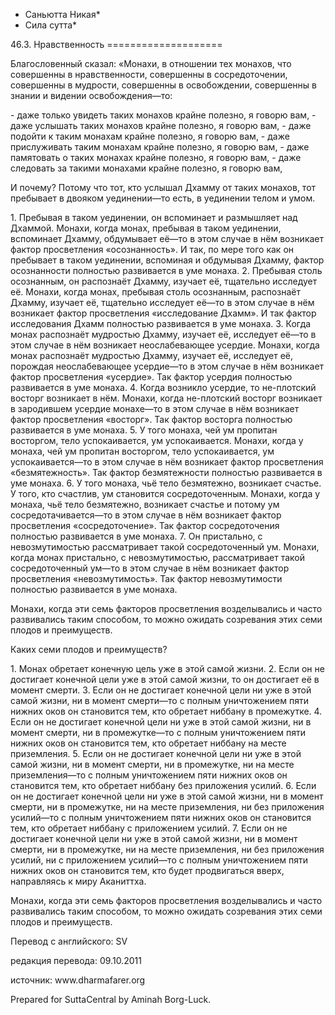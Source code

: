 * Саньютта Никая*
* Сила сутта*

46\.3\. Нравственность
\=\=\=\=\=\=\=\=\=\=\=\=\=\=\=\=\=\=\=\=

Благословенный сказал: «Монахи, в отношении тех монахов, что совершенны в нравственности, совершенны в сосредоточении, совершенны в мудрости, совершенны в освобождении, совершенны в знании и видении освобождения—то:

\- даже только увидеть таких монахов крайне полезно, я говорю вам,
\- даже услышать таких монахов крайне полезно, я говорю вам,
\- даже подойти к таким монахам крайне полезно, я говорю вам,
\- даже прислуживать таким монахам крайне полезно, я говорю вам,
\- даже памятовать о таких монахах крайне полезно, я говорю вам,
\- даже следовать за такими монахами крайне полезно, я говорю вам,

И почему? Потому что тот, кто услышал Дхамму от таких монахов, тот пребывает в двояком уединении—то есть, в уединении телом и умом\.

1\. Пребывая в таком уединении, он вспоминает и размышляет над Дхаммой\. Монахи, когда монах, пребывая в таком уединении, вспоминает Дхамму, обдумывает её—то в этом случае в нём возникает фактор просветления «осознанность»\. И так, по мере того как он пребывает в таком уединении, вспоминая и обдумывая Дхамму, фактор осознанности полностью развивается в уме монаха\.
2\. Пребывая столь осознанным, он распознаёт Дхамму, изучает её, тщательно исследует её\. Монахи, когда монах, пребывая столь осознанным, распознаёт Дхамму, изучает её, тщательно исследует её—то в этом случае в нём возникает фактор просветления «исследование Дхамм»\. И так фактор исследования Дхамм полностью развивается в уме монаха\.
3\. Когда монах распознаёт мудростью Дхамму, изучает её, исследует её—то в этом случае в нём возникает неослабевающее усердие\. Монахи, когда монах распознаёт мудростью Дхамму, изучает её, исследует её, порождая неослабевающее усердие—то в этом случае в нём возникает фактор просветления «усердие»\. Так фактор усердия полностью развивается в уме монаха\.
4\. Когда возникло усердие, то не\-плотский восторг возникает в нём\. Монахи, когда не\-плотский восторг возникает в зародившем усердие монахе—то в этом случае в нём возникает фактор просветления «восторг»\. Так фактор восторга полностью развивается в уме монаха\.
5\. У того монаха, чей ум пропитан восторгом, тело успокаивается, ум успокаивается\. Монахи, когда у монаха, чей ум пропитан восторгом, тело успокаивается, ум успокаивается—то в этом случае в нём возникает фактор просветления «безмятежность»\. Так фактор безмятежности полностью развивается в уме монаха\.
6\. У того монаха, чьё тело безмятежно, возникает счастье\. У того, кто счастлив, ум становится сосредоточенным\. Монахи, когда у монаха, чьё тело безмятежно, возникает счастье и потому ум сосредотачивается—то в этом случае в нём возникает фактор просветления «сосредоточение»\. Так фактор сосредоточения полностью развивается в уме монаха\.
7\. Он пристально, с невозмутимостью рассматривает такой сосредоточенный ум\. Монахи, когда монах пристально, с невозмутимостью, рассматривает такой сосредоточенный ум—то в этом случае в нём возникает фактор просветления «невозмутимость»\. Так фактор невозмутимости полностью развивается в уме монаха\.

Монахи, когда эти семь факторов просветления возделывались и часто развивались таким способом, то можно ожидать созревания этих семи плодов и преимуществ\.

Каких семи плодов и преимуществ?

1\. Монах обретает конечную цель уже в этой самой жизни\.
2\. Если он не достигает конечной цели уже в этой самой жизни, то он достигает её в момент смерти\.
3\. Если он не достигает конечной цели ни уже в этой самой жизни, ни в момент смерти—то с полным уничтожением пяти нижних оков он становится тем, кто обретает ниббану в промежутке\.
4\. Если он не достигает конечной цели ни уже в этой самой жизни, ни в момент смерти, ни в промежутке—то с полным уничтожением пяти нижних оков он становится тем, кто обретает ниббану на месте приземления\.
5\. Если он не достигает конечной цели ни уже в этой самой жизни, ни в момент смерти, ни в промежутке, ни на месте приземления—то с полным уничтожением пяти нижних оков он становится тем, кто обретает ниббану без приложения усилий\.
6\. Если он не достигает конечной цели ни уже в этой самой жизни, ни в момент смерти, ни в промежутке, ни на месте приземления, ни без приложения усилий—то с полным уничтожением пяти нижних оков он становится тем, кто обретает ниббану с приложением усилий\.
7\. Если он не достигает конечной цели ни уже в этой самой жизни, ни в момент смерти, ни в промежутке, ни на месте приземления, ни без приложения усилий, ни с приложением усилий—то с полным уничтожением пяти нижних оков он становится тем, кто будет продвигаться вверх, направляясь к миру Аканиттха\.

Монахи, когда эти семь факторов просветления возделывались и часто развивались таким способом, то можно ожидать созревания этих семи плодов и преимуществ\.

Перевод с английского: SV

редакция перевода: 09\.10\.2011

источник: www\.dharmafarer\.org

Prepared for SuttaCentral by Aminah Borg\-Luck\.